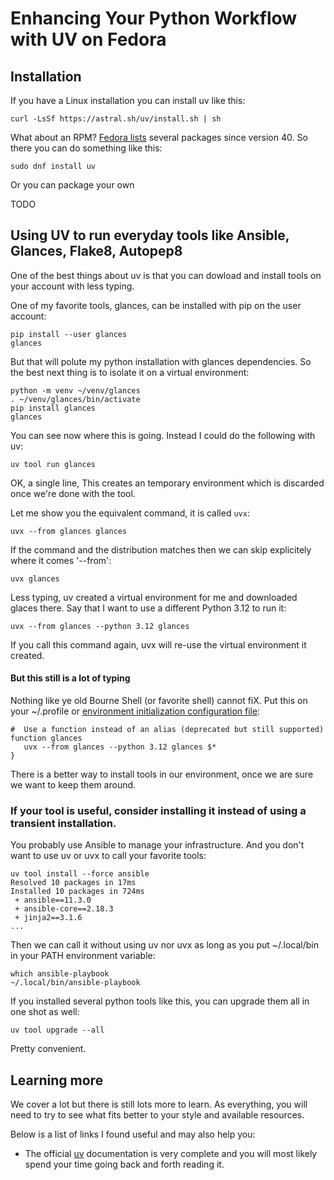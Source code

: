# Enhancing Your Python Workflow with UV on Fedora

## Installation

If you have a Linux installation you can install uv like this:

```shell
curl -LsSf https://astral.sh/uv/install.sh | sh
```

What about an RPM? [Fedora lists](https://src.fedoraproject.org/rpms/uv) several packages since version 40. So there you can do something like this:

```shell
sudo dnf install uv
```

Or you can package your own

TODO


## Using UV to run everyday tools like Ansible, Glances, Flake8, Autopep8

One of the best things about uv is that you can dowload and install tools on your account with less typing.

One of my favorite tools, glances, can be installed with pip on the user account:

```shell
pip install --user glances
glances
```

But that will polute my python installation with glances dependencies. So the best next thing is to isolate it on a virtual environment:

```shell
python -m venv ~/venv/glances
. ~/venv/glances/bin/activate
pip install glances
glances
```

You can see now where this is going. Instead I could do the following with uv:

```shell
uv tool run glances
```

OK, a single line, This creates an temporary environment which is discarded once we're done with the tool.

Let me show you the equivalent command, it is called `uvx`:

```shell
uvx --from glances glances
```

If the command and the distribution matches then we can skip explicitely where it comes '--from':

```shell
uvx glances
```

Less typing, uv created a virtual environment for me and downloaded glaces there. Say that I want to use a different Python 3.12 to run it:

```shell
uvx --from glances --python 3.12 glances
```

If you call this command again, uvx will re-use the virtual environment it created.

#### But this still is a lot of typing

Nothing like ye old Bourne Shell (or favorite shell) cannot fiX.  Put this on your ~/.profile or [environment initialization configuration file](https://fedoramagazine.org/customizing-bash/):

```
#  Use a function instead of an alias (deprecated but still supported)
function glances
   uvx --from glances --python 3.12 glances $*
}
```

There is a better way to install tools in our environment, once we are sure we want to keep them around.

### If your tool is useful, consider installing it instead of using a transient installation.

You probably use Ansible to manage your infrastructure. And you don't want to use uv or uvx to call your favorite tools:

```shell
uv tool install --force ansible
Resolved 10 packages in 17ms
Installed 10 packages in 724ms
 + ansible==11.3.0
 + ansible-core==2.18.3
 + jinja2==3.1.6
...
```

Then we can call it without using uv nor uvx as long as you put ~/.local/bin in your PATH environment variable:

```shell
which ansible-playbook
~/.local/bin/ansible-playbook
```

If you installed several python tools like this, you can upgrade them all in one shot as well:

```shell
uv tool upgrade --all
```

Pretty convenient.

## Learning more

We cover a lot but there is still lots more to learn. As everything, you will need to try  to see what fits better to your style and available resources.

Below is a list of links I found useful and may also help you:

* The official [uv](https://docs.astral.sh/uv/) documentation is very complete and you will most likely spend your time going back and forth reading it.

